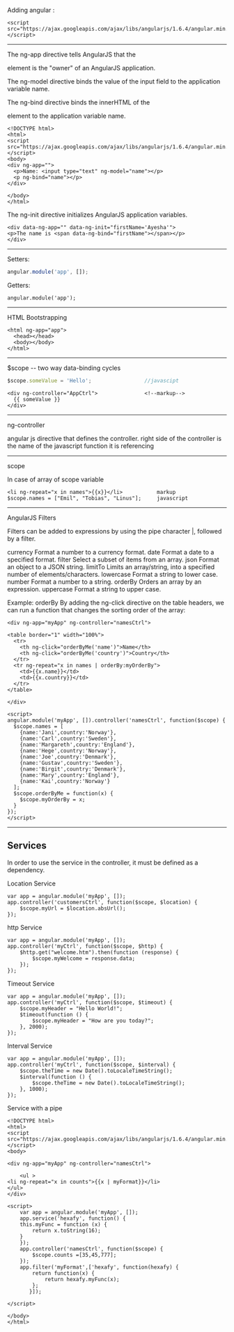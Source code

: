 Adding angular :
```
<script src="https://ajax.googleapis.com/ajax/libs/angularjs/1.6.4/angular.min.js"></script>
```

---

The ng-app directive tells AngularJS that the <div> element is the "owner" of an AngularJS application.

The ng-model directive binds the value of the input field to the application variable name.

The ng-bind directive binds the innerHTML of the <p> element to the application variable name.

```
<!DOCTYPE html>
<html>
<script src="https://ajax.googleapis.com/ajax/libs/angularjs/1.6.4/angular.min.js"></script>
<body>
<div ng-app="">
  <p>Name: <input type="text" ng-model="name"></p>
  <p ng-bind="name"></p>
</div>

</body>
</html>
```

The ng-init directive initializes AngularJS application variables.
```
<div data-ng-app="" data-ng-init="firstName='Ayesha'">
<p>The name is <span data-ng-bind="firstName"></span></p>
</div>
```
---
Setters:
```javascript
angular.module('app', []);
```
Getters:
```
angular.module('app');
```
---
HTML Bootstrapping
```
<html ng-app="app">
  <head></head>
  <body></body>
</html>
```
---
$scope -- two way data-binding cycles
```javascript
$scope.someValue = 'Hello';                 //javascipt
```
```
<div ng-controller="AppCtrl">               <!--markup-->
  {{ someValue }}
</div>
```
---

ng-controller

<p>angular js directive that defines the controller. right side of the controller is the name of the javascript function it is referencing</p>

---

scope

In case of array of scope variable
  ```
 <li ng-repeat="x in names">{{x}}</li>           markup
 $scope.names = ["Emil", "Tobias", "Linus"];     javascript
```
---
 AngularJS Filters
 
 Filters can be added to expressions by using the pipe character |, followed by a filter.

currency Format a number to a currency format.
date Format a date to a specified format.
filter Select a subset of items from an array.
json Format an object to a JSON string.
limitTo Limits an array/string, into a specified number of elements/characters.
lowercase Format a string to lower case.
number Format a number to a string.
orderBy Orders an array by an expression.
uppercase Format a string to upper case.

Example: orderBy
By adding the ng-click directive on the table headers, we can run a function that changes the sorting order of the array:

```
<div ng-app="myApp" ng-controller="namesCtrl">

<table border="1" width="100%">
  <tr>
    <th ng-click="orderByMe('name')">Name</th>
    <th ng-click="orderByMe('country')">Country</th>
  </tr>
  <tr ng-repeat="x in names | orderBy:myOrderBy">
    <td>{{x.name}}</td>
    <td>{{x.country}}</td>
  </tr>
</table>

</div>

<script>
angular.module('myApp', []).controller('namesCtrl', function($scope) {
  $scope.names = [
    {name:'Jani',country:'Norway'},
    {name:'Carl',country:'Sweden'},
    {name:'Margareth',country:'England'},
    {name:'Hege',country:'Norway'},
    {name:'Joe',country:'Denmark'},
    {name:'Gustav',country:'Sweden'},
    {name:'Birgit',country:'Denmark'},
    {name:'Mary',country:'England'},
    {name:'Kai',country:'Norway'}
  ];
  $scope.orderByMe = function(x) {
    $scope.myOrderBy = x;
  }
});
</script>
```
---
<h2>Services</h2>

In order to use the service in the controller, it must be defined as a dependency.

Location Service
```
var app = angular.module('myApp', []);
app.controller('customersCtrl', function($scope, $location) {
    $scope.myUrl = $location.absUrl();
});
```
http Service
```
var app = angular.module('myApp', []);
app.controller('myCtrl', function($scope, $http) {
    $http.get("welcome.htm").then(function (response) {
        $scope.myWelcome = response.data;
    });
});
```
Timeout Service
```
var app = angular.module('myApp', []);
app.controller('myCtrl', function($scope, $timeout) {
    $scope.myHeader = "Hello World!";
    $timeout(function () {
        $scope.myHeader = "How are you today?";
    }, 2000);
});
```
Interval Service
```
var app = angular.module('myApp', []);
app.controller('myCtrl', function($scope, $interval) {
    $scope.theTime = new Date().toLocaleTimeString();
    $interval(function () {
        $scope.theTime = new Date().toLocaleTimeString();
    }, 1000);
});
```

Service with a pipe

```
<!DOCTYPE html>
<html>
<script src="https://ajax.googleapis.com/ajax/libs/angularjs/1.6.4/angular.min.js"></script>
<body>

<div ng-app="myApp" ng-controller="namesCtrl">
    
    <ul >
<li ng-repeat="x in counts">{{x | myFormat}}</li>
</ul>
</div>

<script>
    var app = angular.module('myApp', []);   
    app.service('hexafy', function() {
    this.myFunc = function (x) {
        return x.toString(16);
    }
    });
    app.controller('namesCtrl', function($scope) {
        $scope.counts =[35,45,777];
    });
    app.filter('myFormat',['hexafy', function(hexafy) {
        return function(x) {
            return hexafy.myFunc(x);
        };
       }]); 
   
</script>

</body>
</html>
```
